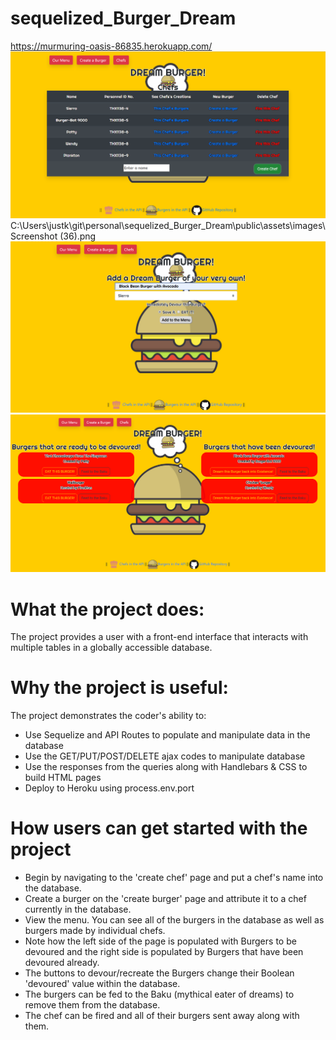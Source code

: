 # sequelized_Burger_Dream
https://murmuring-oasis-86835.herokuapp.com/
![screenshot](./public/assets/images/Screenshot_(36).png)
C:\Users\justk\git\personal\sequelized_Burger_Dream\public\assets\images\Screenshot (36).png
![screenshot](./public/assets/images/Screenshot_(37).png)
![screenshot](./public/assets/images/Screenshot_(38).png)
# What the project does:
The project provides a user with a front-end interface that interacts with multiple tables in a globally accessible database.
# Why the project is useful:
The project demonstrates the coder's ability to:
- Use Sequelize and API Routes to populate and manipulate data in the database
- Use the GET/PUT/POST/DELETE ajax codes to manipulate database
- Use the responses from the queries along with Handlebars & CSS to build HTML pages
- Deploy to Heroku using process.env.port
# How users can get started with the project
- Begin by navigating to the 'create chef' page and put a chef's name into the database.
- Create a burger on the 'create burger' page and attribute it to a chef currently in the database.
- View the menu. You can see all of the burgers in the database as well as burgers made by individual chefs.
- Note how the left side of the page is populated with Burgers to be devoured and the right side is populated by Burgers that have been devoured already.
- The buttons to devour/recreate the Burgers change their Boolean 'devoured' value within the database.
- The burgers can be fed to the Baku (mythical eater of dreams) to remove them from the database.
- The chef can be fired and all of their burgers sent away along with them.

